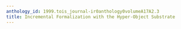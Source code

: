 ```yaml
---
anthology_id: 1999.tois_journal-ir0anthology0volumeA17A2.3
title: Incremental Formalization with the Hyper-Object Substrate
---
```

